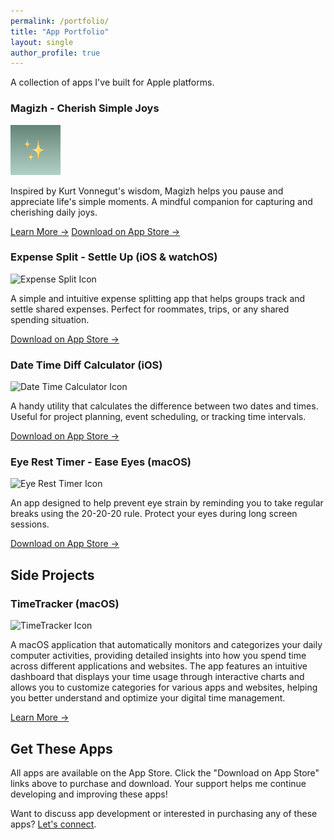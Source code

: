 ```yaml
---
permalink: /portfolio/
title: "App Portfolio"
layout: single
author_profile: true
---
```


A collection of apps I've built for Apple platforms.

<div class="app-entry">
  <h3>Magizh - Cherish Simple Joys</h3>
  <div class="container">
    <div class="image">
      <img src="/assets/images/app-icons/magizh-icon.png" alt="Magizh Icon">
    </div>
    <div class="text">
      <p>Inspired by Kurt Vonnegut's wisdom, Magizh helps you pause and appreciate life's simple moments. A mindful companion for capturing and cherishing daily joys.</p>
      <a href="/magizh" class="learn-more-link">Learn More →</a>
      <a href="https://apps.apple.com/us/app/magizh-cherish-simple-joys/id[YOUR_APP_ID]" class="app-store-link">Download on App Store →</a>
    </div>
  </div>
</div>

<div class="app-entry">
  <h3>Expense Split - Settle Up (iOS & watchOS)</h3>
  <div class="container">
    <div class="image">
      <img src="/assets/images/app-icons/expense-split-icon.png" alt="Expense Split Icon">
    </div>
    <div class="text">
      <p>A simple and intuitive expense splitting app that helps groups track and settle shared expenses. Perfect for roommates, trips, or any shared spending situation.</p>
      <a href="https://apps.apple.com/us/app/expense-split-settle-up/id1041478586" class="app-store-link">Download on App Store →</a>
    </div>
  </div>
</div>

<div class="app-entry">
  <h3>Date Time Diff Calculator (iOS)</h3>
  <div class="container">
    <div class="image">
      <img src="/assets/images/app-icons/date-time-calc-icon.png" alt="Date Time Calculator Icon">
    </div>
    <div class="text">
      <p>A handy utility that calculates the difference between two dates and times. Useful for project planning, event scheduling, or tracking time intervals.</p>
      <a href="https://apps.apple.com/us/app/date-time-diff-calculator/id6469073541" class="app-store-link">Download on App Store →</a>
    </div>
  </div>
</div>

<div class="app-entry">
  <h3>Eye Rest Timer - Ease Eyes (macOS)</h3>
  <div class="container">
    <div class="image">
      <img src="/assets/images/app-icons/eye-rest-icon.png" alt="Eye Rest Timer Icon">
    </div>
    <div class="text">
      <p>An app designed to help prevent eye strain by reminding you to take regular breaks using the 20-20-20 rule. Protect your eyes during long screen sessions.</p>
      <a href="https://apps.apple.com/us/app/eye-rest-timer-ease-eyes/id6475638039" class="app-store-link">Download on App Store →</a>
    </div>
  </div>
</div>

## Side Projects

<div class="app-entry">
  <h3>TimeTracker (macOS)</h3>
  <div class="container">
    <div class="image">
      <img src="/assets/images/app-icons/time-tracker-icon.png" alt="TimeTracker Icon">
    </div>
    <div class="text">
      <p>A macOS application that automatically monitors and categorizes your daily computer activities, providing detailed insights into how you spend time across different applications and websites. The app features an intuitive dashboard that displays your time usage through interactive charts and allows you to customize categories for various apps and websites, helping you better understand and optimize your digital time management.</p>
      <a href="/timetracker/" class="app-store-link">Learn More →</a>
    </div>
  </div>
</div>

<div id="get-these-apps">
  <h2>Get These Apps</h2>
  <p>All apps are available on the App Store. Click the "Download on App Store" links above to purchase and download. Your support helps me continue developing and improving these apps!</p>
  <p>Want to discuss app development or interested in purchasing any of these apps?  <a href="/about/">Let's connect</a>.</p>
</div>
